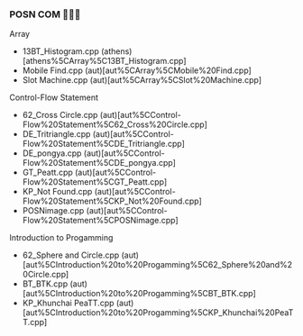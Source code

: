 ### POSN COM 🤑🤑🤑

Array
- 13BT_Histogram.cpp (athens)[athens%5CArray%5C13BT_Histogram.cpp]
- Mobile Find.cpp (aut)[aut%5CArray%5CMobile%20Find.cpp]
- Slot Machine.cpp (aut)[aut%5CArray%5CSlot%20Machine.cpp]

Control-Flow Statement
- 62_Cross Circle.cpp (aut)[aut%5CControl-Flow%20Statement%5C62_Cross%20Circle.cpp]
- DE_Tritriangle.cpp (aut)[aut%5CControl-Flow%20Statement%5CDE_Tritriangle.cpp]
- DE_pongya.cpp (aut)[aut%5CControl-Flow%20Statement%5CDE_pongya.cpp]
- GT_Peatt.cpp (aut)[aut%5CControl-Flow%20Statement%5CGT_Peatt.cpp]
- KP_Not Found.cpp (aut)[aut%5CControl-Flow%20Statement%5CKP_Not%20Found.cpp]
- POSNimage.cpp (aut)[aut%5CControl-Flow%20Statement%5CPOSNimage.cpp]

Introduction to Progamming
- 62_Sphere and Circle.cpp (aut)[aut%5CIntroduction%20to%20Progamming%5C62_Sphere%20and%20Circle.cpp]
- BT_BTK.cpp (aut)[aut%5CIntroduction%20to%20Progamming%5CBT_BTK.cpp]
- KP_Khunchai PeaTT.cpp (aut)[aut%5CIntroduction%20to%20Progamming%5CKP_Khunchai%20PeaTT.cpp]

